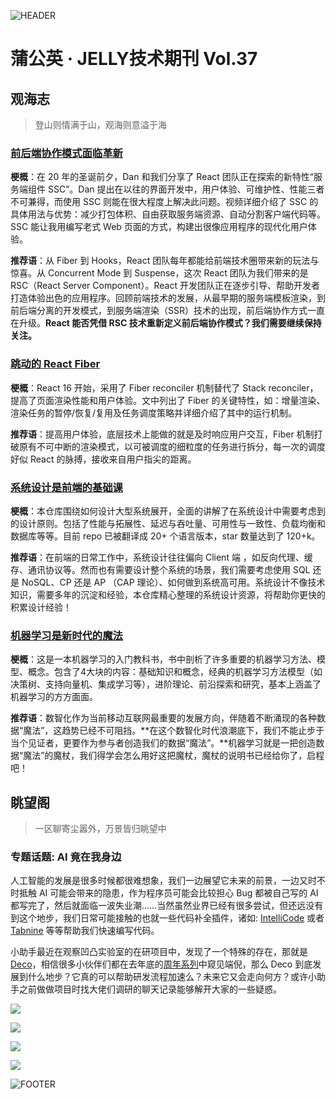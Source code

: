 ![HEADER](https://img11.360buyimg.com/ling/jfs/t1/165227/14/10742/355517/60463f91E8b67ac16/c3806dcdd2a0c71e.jpg)

# 蒲公英 · JELLY技术期刊 Vol.37

## 观海志

> 登山则情满于山，观海则意溢于海

### [前后端协作模式面临革新](http://3.cn/101b-slzP)

**梗概**：在 20 年的圣诞前夕，Dan 和我们分享了 React 团队正在探索的新特性“服务端组件 SSC”。Dan 提出在以往的界面开发中，用户体验、可维护性、性能三者不可兼得，而使用 SSC 则能在很大程度上解决此问题。视频详细介绍了 SSC 的具体用法与优势：减少打包体积、自由获取服务端资源、自动分割客户端代码等。SSC 能让我用编写老式 Web 页面的方式，构建出很像应用程序的现代化用户体验。

**推荐语**：从 Fiber 到 Hooks，React 团队每年都能给前端技术圈带来新的玩法与惊喜。从 Concurrent Mode 到 Suspense，这次 React 团队为我们带来的是 RSC（React Server Component）。React 开发团队正在逐步引导、帮助开发者打造体验出色的应用程序。回顾前端技术的发展，从最早期的服务端模板渲染，到前后端分离的开发模式，到服务端渲染（SSR）技术的出现，前后端协作方式一直在升级。**React 能否凭借 RSC 技术重新定义前后端协作模式？我们需要继续保持关注。**

### [跳动的 React Fiber](http://3.cn/101bsl-kd)

**梗概**：React 16 开始，采用了 Fiber reconciler 机制替代了 Stack reconciler， 提高了页面渲染性能和用户体验。文中列出了 Fiber 的关键特性，如：增量渲染、渲染任务的暂停/恢复/复用及任务调度策略并详细介绍了其中的运行机制。

**推荐语**：提高用户体验，底层技术上能做的就是及时响应用户交互，Fiber 机制打破原有不可中断的渲染模式，以可被调度的细粒度的任务进行拆分，每一次的调度好似 React 的脉搏，接收来自用户指尖的距离。

### [系统设计是前端的基础课](http://3.cn/101bsm-Fs)

**梗概**：本仓库围绕如何设计大型系统展开，全面的讲解了在系统设计中需要考虑到的设计原则。包括了性能与拓展性、延迟与吞吐量、可用性与一致性、负载均衡和数据库等等。目前 repo 已被翻译成 20+ 个语言版本，star 数量达到了 120+k。

**推荐语**：在前端的日常工作中，系统设计往往偏向 Client 端 ，如反向代理、缓存、通讯协议等。然而也有需要设计整个系统的场景，我们需要考虑使用 SQL 还是 NoSQL、CP 还是 AP  （CAP 理论）、如何做到系统高可用。系统设计不像技术知识，需要多年的沉淀和经验，本仓库精心整理的系统设计资源，将帮助你更快的积累设计经验！

### [机器学习是新时代的魔法](http://3.cn/1-01bslPq)

**梗概**：这是一本机器学习的入门教科书，书中剖析了许多重要的机器学习方法、模型、概念。包含了4大块的内容：基础知识和概念，经典的机器学习方法模型（如决策树、支持向量机、集成学习等），进阶理论、前沿探索和研究，基本上涵盖了机器学习的方方面面。

**推荐语**：数智化作为当前移动互联网最重要的发展方向，伴随着不断涌现的各种数据“魔法”，这趋势已经不可阻挡。**在这个数智化时代浪潮底下，我们不能止步于当个见证者，更要作为参与者创造我们的数据“魔法”。**机器学习就是一把创造数据“魔法”的魔杖，我们得学会怎么用好这把魔杖，魔杖的说明书已经给你了，启程吧！

## 眺望阁

> 一区聊寄尘嚣外，万景皆归眺望中

### 专题话题: AI 竟在我身边

人工智能的发展是很多时候都很难想象，我们一边展望它未来的前景，一边又时不时抵触 AI 可能会带来的隐患，作为程序员可能会比较担心 Bug 都被自己写的 AI 都写完了，然后就面临一波失业潮……当然虽然业界已经有很多尝试，但还远没有到这个地步，我们日常可能接触的也就一些代码补全插件，诸如: [IntelliCode](https://marketplace.visualstudio.com/items?itemName=VisualStudioExptTeam.vscodeintellicode) 或者 [Tabnine](https://marketplace.visualstudio.com/items?itemName=TabNine.tabnine-vscode) 等等帮助我们快速编写代码。

小助手最近在观察凹凸实验室的在研项目中，发现了一个特殊的存在，那就是 [Deco](https://mp.weixin.qq.com/s/R3Nsrwyy9kFbjG65zA-eCw)，相信很多小伙伴们都在去年底的[周年系列](https://mp.weixin.qq.com/mp/appmsgalbum?action=getalbum&album_id=1664686948306780160)中窥见端倪，那么 Deco 到底发展到什么地步？它真的可以帮助研发流程加速么？未来它又会走向何方？或许小助手之前做做项目时找大佬们调研的聊天记录能够解开大家的一些疑惑。

![](https://img12.360buyimg.com/ling/jfs/t1/158736/14/11633/346105/60463610E2c38e815/f87347d38b3fc936.jpg)

![](https://img13.360buyimg.com/ling/jfs/t1/167765/15/10937/498877/60463610Ea7941c3a/6accd74ddcb69a29.jpg)

![](https://img12.360buyimg.com/ling/jfs/t1/167045/26/10916/910374/60463611E1d378961/639f94bbad7feaf9.jpg)

![](https://img14.360buyimg.com/ling/jfs/t1/163776/29/10942/2254737/60463614Eadcb74bd/c462e6db8605c3fe.jpg)

![FOOTER](https://img11.360buyimg.com/ling/jfs/t1/156651/28/14271/309634/60463f91E7afc1e75/aaf38867ca4f1514.jpg)